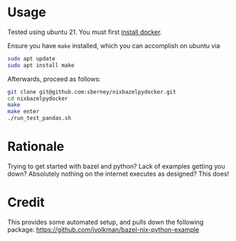 # Usage

Tested using ubuntu 21. You must first
[install docker](https://docs.docker.com/engine/install/ubuntu/).

Ensure you have `make` installed, which you can accomplish on ubuntu via

```bash
sudo apt update
sudo apt install make
```

Afterwards, proceed as follows:

```bash
git clone git@github.com:sberney/nixbazelpydocker.git
cd nixbazelpydocker
make
make enter
./run_test_pandas.sh
```

# Rationale

Trying to get started with bazel and python?
Lack of examples getting you down?
Absolutely nothing on the internet executes as designed?
This does!

# Credit

This provides some automated setup, and pulls down
the following package:
https://github.com/jvolkman/bazel-nix-python-example
